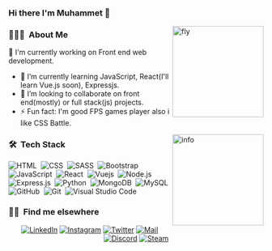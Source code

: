 ### Hi there I'm Muhammet 👋

<img alt="fly" src="https://images.unsplash.com/photo-1612525736240-3cb22fd26a32?ixlib=rb-1.2.1&ixid=MXwxMjA3fDB8MHxwaG90by1wYWdlfHx8fGVufDB8fHw%3D&auto=format&fit=crop&w=1500&q=80)" height="180em" align="right" />

### 👨🏻‍💻 &nbsp;About Me

🔭 I'm currently working on Front end web development.
  - 🌱 I’m currently learning JavaScript, React(I'll learn Vue.js soon), Expressjs.
  - 👯 I’m looking to collaborate on front end(mostly) or full stack(js) projects.
  - ⚡ Fun fact: I'm good FPS games player also i like CSS Battle.

<img height="180em" alt="info" src="https://github-readme-stats-eight-theta.vercel.app/api/top-langs/?username=muhammedakb&layout=compact&langs_count=8&theme=algolia" align="right"/>

### 🛠 &nbsp;Tech Stack
![HTML](https://img.shields.io/badge/HTML5-E34F26?style=for-the-badge&logo=html5&logoColor=white)&nbsp;
![CSS](https://img.shields.io/badge/CSS3-1572B6?style=for-the-badge&logo=css3&logoColor=white)&nbsp;
![SASS](https://img.shields.io/badge/Sass-CC6699?style=for-the-badge&logo=sass&logoColor=white)&nbsp;
![Bootstrap](https://img.shields.io/badge/Bootstrap-563D7C?style=for-the-badge&logo=bootstrap&logoColor=white)&nbsp;
![JavaScript](https://img.shields.io/badge/JavaScript-F7DF1E?style=for-the-badge&logo=javascript&logoColor=black)&nbsp;
![React](https://img.shields.io/badge/React-20232A?style=for-the-badge&logo=react&logoColor=61DAFB)&nbsp;
![Vuejs](https://img.shields.io/badge/Vue.js-35495E?style=for-the-badge&logo=vue.js&logoColor=4FC08D)&nbsp;
![Node.js](https://img.shields.io/badge/Node.js-43853D?style=for-the-badge&logo=node.js&logoColor=white)&nbsp;
![Express.js](https://img.shields.io/badge/Express.js-404D59?style=for-the-badge)&nbsp;
![Python](https://img.shields.io/badge/Python-3776AB?style=for-the-badge&logo=python&logoColor=white)&nbsp;
![MongoDB](https://img.shields.io/badge/MongoDB-4EA94B?style=for-the-badge&logo=mongodb&logoColor=white)&nbsp;
![MySQL](https://img.shields.io/badge/MySQL-00000F?style=for-the-badge&logo=mysql&logoColor=white)&nbsp;
![GitHub](https://img.shields.io/badge/GitHub-100000?style=for-the-badge&logo=github&logoColor=white)&nbsp;
![Git](https://img.shields.io/badge/-Git-05122A?style=flat&logo=git)&nbsp;
![Visual Studio Code](https://img.shields.io/badge/-Visual%20Studio%20Code-05122A?style=flat&logo=visual-studio-code&logoColor=007ACC)&nbsp;


### 🤝🏻 &nbsp;Find me elsewhere 

<div align="center">
<a href="https://www.linkedin.com/in/muhammet-akbulut-21a472187/" target="_blank"><img src="https://img.shields.io/badge/LinkedIn-0077B5?style=for-the-badge&logo=linkedin&logoColor=white" alt="LinkedIn"></a>
<a href="https://instagram.com/muhammedakb" target="_blank"><img src="https://img.shields.io/badge/Instagram-E4405F?style=for-the-badge&logo=instagram&logoColor=white" alt="Instagram"></a>
<a href="https://twitter.com/muhammedakb68" target="_blank"><img src="https://img.shields.io/badge/Twitter-1DA1F2?style=for-the-badge&logo=twitter&logoColor=white" alt="Twitter"></a>
<a href="mailto:muhammetakb68@gmail.com" target="_blank"><img src="https://img.shields.io/badge/Gmail-D14836?style=for-the-badge&logo=gmail&logoColor=white" alt="Mail"></a>
<a href="https://discord.gg/Vvcg95zBjr" target="_blank"><img src="https://img.shields.io/badge/M4l4kl1-7289DA?style=for-the-badge&logo=discord&logoColor=white" alt="Discord"></a>
<a href="https://steamcommunity.com/profiles/76561198353184705" target="_blank"><img src="https://img.shields.io/badge/Steam-000000?style=for-the-badge&logo=steam&logoColor=white" alt="Steam"></a>
</div>

